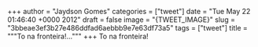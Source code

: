 
+++
author = "Jaydson Gomes"
categories = ["tweet"]
date = "Tue May 22 01:46:40 +0000 2012"
draft = false
image = "{TWEET_IMAGE}"
slug = "3bbeae3ef3b27e486ddfad6aebbb9e7e63df73a5"
tags = ["tweet"]
title = """To na fronteira!..."""
+++
To na fronteira!
